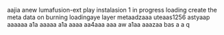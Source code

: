 aajia anew lumafusion-ext
play
instalasion 1
in progress
loading
create the meta
data on burning
loadingaye
layer
metaadzaaa
uteaas1256
astyaap
aaaaaa
a1a
aaaaa
a1a
aaaa
aa4aaa
aaa
aw
a1aa
aaazaa
bas
a
a
q
